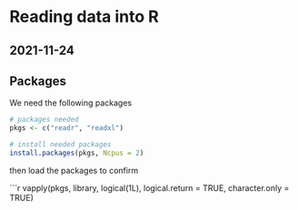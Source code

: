 # Reading data into R

## 2021-11-24

## Packages

We need the following packages

```r
# packages needed
pkgs <- c("readr", "readxl")

# install needed packages
install.packages(pkgs, Ncpus = 2)
```

then load the packages to confirm

´´´r
vapply(pkgs, library, logical(1L), logical.return = TRUE, character.only = TRUE)
```

